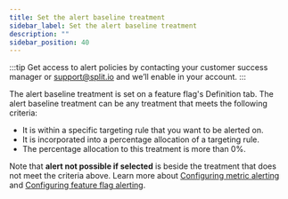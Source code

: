```yaml
---
title: Set the alert baseline treatment
sidebar_label: Set the alert baseline treatment
description: ""
sidebar_position: 40
---
```


<p>
  <button hidden style={{borderRadius:'8px', border:'1px', fontFamily:'Courier New', fontWeight:'800', textAlign:'left'}}> help.split.io link: https://help.split.io/hc/en-us/articles/360029566292-Set-the-alert-baseline-treatment <br /> ✘ images still hosted on help.split.io </button>
</p>

<!-- can we add this paragraph here?

The alert baseline treatment is used if an alert policy has been created. When there is an active alert policy, then the feature flag's alert baseline treatment is compared against all the other treatments when metrics are calculated.

-->

:::tip
Get access to alert policies by contacting your customer success manager or [support@split.io](mailto:support@split.io) and we’ll enable in your account.
:::

The alert baseline treatment is set on a feature flag's Definition tab. The alert baseline treatment can be any treatment that meets the following criteria:

* It is within a specific targeting rule that you want to be alerted on.
* It is incorporated into a percentage allocation of a targeting rule.
* The percentage allocation to this treatment is more than 0%.

Note that **alert not possible if selected** is beside the treatment that does not meet the criteria above. Learn more about [Configuring metric alerting](https://help.split.io/hc/en-us/articles/19832312225293-Configuring-metric-alerting) and [Configuring feature flag alerting](https://help.split.io/hc/en-us/articles/19832711328397-Configuring-feature-flag-alerting).
